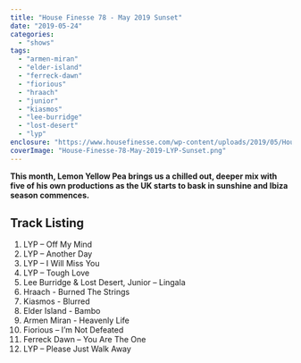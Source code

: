 ```yaml
---
title: "House Finesse 78 - May 2019 Sunset"
date: "2019-05-24"
categories: 
  - "shows"
tags: 
  - "armen-miran"
  - "elder-island"
  - "ferreck-dawn"
  - "fiorious"
  - "hraach"
  - "junior"
  - "kiasmos"
  - "lee-burridge"
  - "lost-desert"
  - "lyp"
enclosure: "https://www.housefinesse.com/wp-content/uploads/2019/05/House-Finesse-78-May-2019-LYP-Sunset.mp3 144339984 audio/mpeg "
coverImage: "House-Finesse-78-May-2019-LYP-Sunset.png"
---
```


**This month, Lemon Yellow Pea brings us a chilled out, deeper mix with five of his own productions as the UK starts to bask in sunshine and Ibiza season commences.**

## Track Listing

1. LYP – Off My Mind
2. LYP – Another Day
3. LYP – I Will Miss You
4. LYP – Tough Love
5. Lee Burridge & Lost Desert, Junior – Lingala
6. Hraach - Burned The Strings
7. Kiasmos - Blurred
8. Elder Island - Bambo
9. Armen Miran - Heavenly Life
10. Fiorious – I’m Not Defeated
11. Ferreck Dawn – You Are The One
12. LYP – Please Just Walk Away
